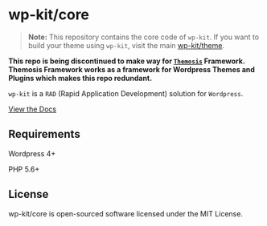 # wp-kit/core

> **Note:** This repository contains the core code of ```wp-kit```. If you want to build your theme using ```wp-kit```, visit the main [wp-kit/theme](https://github.com/wp-kit/theme).

**This repo is being discontinued to make way for [```Themosis```](http://framework.themosis.com/) Framework. Themosis Framework works as a framework for Wordpress Themes and Plugins which makes this repo redundant.** 

```wp-kit``` is a ```RAD``` (Rapid Application Development) solution for ```Wordpress```.

[View the Docs](https://github.com/wp-kit/theme/docs)

## Requirements

Wordpress 4+

PHP 5.6+

## License

wp-kit/core is open-sourced software licensed under the MIT License.
